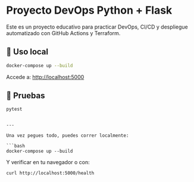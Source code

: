 # Proyecto DevOps Python + Flask

Este es un proyecto educativo para practicar DevOps, CI/CD y despliegue automatizado con GitHub Actions y Terraform.

## 🐍 Uso local

```bash
docker-compose up --build
```

Accede a: [http://localhost:5000](http://localhost:5000)

## 🧪 Pruebas

```bash
pytest
```

````

---

Una vez pegues todo, puedes correr localmente:

```bash
docker-compose up --build
````

Y verificar en tu navegador o con:

```bash
curl http://localhost:5000/health
```
